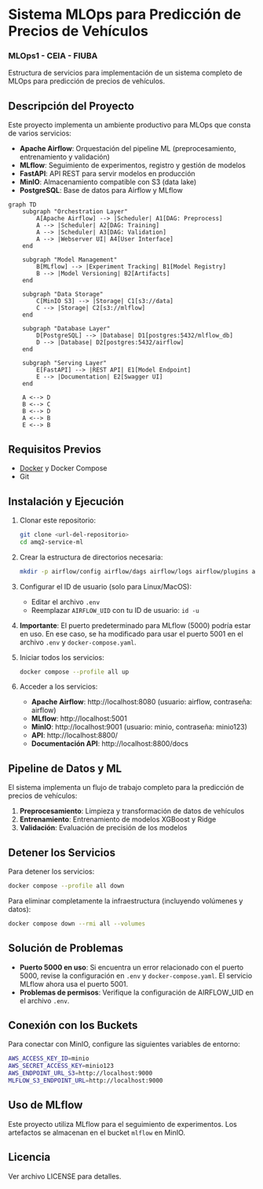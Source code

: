 # Sistema MLOps para Predicción de Precios de Vehículos
### MLOps1 - CEIA - FIUBA

Estructura de servicios para implementación de un sistema completo de MLOps para predicción de precios de vehículos.

## Descripción del Proyecto

Este proyecto implementa un ambiente productivo para MLOps que consta de varios servicios:

- **Apache Airflow**: Orquestación del pipeline ML (preprocesamiento, entrenamiento y validación)
- **MLflow**: Seguimiento de experimentos, registro y gestión de modelos
- **FastAPI**: API REST para servir modelos en producción
- **MinIO**: Almacenamiento compatible con S3 (data lake)
- **PostgreSQL**: Base de datos para Airflow y MLflow

```mermaid
graph TD
    subgraph "Orchestration Layer"
        A[Apache Airflow] --> |Scheduler| A1[DAG: Preprocess]
        A --> |Scheduler| A2[DAG: Training]
        A --> |Scheduler| A3[DAG: Validation]
        A --> |Webserver UI| A4[User Interface]
    end

    subgraph "Model Management"
        B[MLflow] --> |Experiment Tracking| B1[Model Registry]
        B --> |Model Versioning| B2[Artifacts]
    end

    subgraph "Data Storage"
        C[MinIO S3] --> |Storage| C1[s3://data]
        C --> |Storage| C2[s3://mlflow]
    end

    subgraph "Database Layer"
        D[PostgreSQL] --> |Database| D1[postgres:5432/mlflow_db]
        D --> |Database| D2[postgres:5432/airflow]
    end

    subgraph "Serving Layer"
        E[FastAPI] --> |REST API| E1[Model Endpoint]
        E --> |Documentation| E2[Swagger UI]
    end

    A <--> D
    B <--> C
    B <--> D
    A <--> B
    E <--> B
```

## Requisitos Previos

- [Docker](https://docs.docker.com/engine/install/) y Docker Compose
- Git

## Instalación y Ejecución

1. Clonar este repositorio:
   ```bash
   git clone <url-del-repositorio>
   cd amq2-service-ml
   ```

2. Crear la estructura de directorios necesaria:
   ```bash
   mkdir -p airflow/config airflow/dags airflow/logs airflow/plugins airflow/secrets
   ```

3. Configurar el ID de usuario (solo para Linux/MacOS):
   - Editar el archivo `.env`
   - Reemplazar `AIRFLOW_UID` con tu ID de usuario: `id -u`

4. **Importante**: El puerto predeterminado para MLflow (5000) podría estar en uso. En ese caso, se ha modificado para usar el puerto 5001 en el archivo `.env` y `docker-compose.yaml`.

5. Iniciar todos los servicios:
   ```bash
   docker compose --profile all up
   ```

6. Acceder a los servicios:
   - **Apache Airflow**: http://localhost:8080 (usuario: airflow, contraseña: airflow)
   - **MLflow**: http://localhost:5001
   - **MinIO**: http://localhost:9001 (usuario: minio, contraseña: minio123)
   - **API**: http://localhost:8800/
   - **Documentación API**: http://localhost:8800/docs

## Pipeline de Datos y ML

El sistema implementa un flujo de trabajo completo para la predicción de precios de vehículos:

1. **Preprocesamiento**: Limpieza y transformación de datos de vehículos
2. **Entrenamiento**: Entrenamiento de modelos XGBoost y Ridge
3. **Validación**: Evaluación de precisión de los modelos

## Detener los Servicios

Para detener los servicios:
```bash
docker compose --profile all down
```

Para eliminar completamente la infraestructura (incluyendo volúmenes y datos):
```bash
docker compose down --rmi all --volumes
```

## Solución de Problemas

- **Puerto 5000 en uso**: Si encuentra un error relacionado con el puerto 5000, revise la configuración en `.env` y `docker-compose.yaml`. El servicio MLflow ahora usa el puerto 5001.
- **Problemas de permisos**: Verifique la configuración de AIRFLOW_UID en el archivo `.env`.

## Conexión con los Buckets

Para conectar con MinIO, configure las siguientes variables de entorno:

```bash
AWS_ACCESS_KEY_ID=minio
AWS_SECRET_ACCESS_KEY=minio123
AWS_ENDPOINT_URL_S3=http://localhost:9000
MLFLOW_S3_ENDPOINT_URL=http://localhost:9000
```

## Uso de MLflow

Este proyecto utiliza MLflow para el seguimiento de experimentos. Los artefactos se almacenan en el bucket `mlflow` en MinIO.

## Licencia

Ver archivo LICENSE para detalles.

